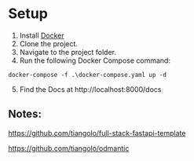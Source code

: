 # Setup 
1. Install [Docker](https://www.docker.com/products/docker-desktop/)
2. Clone the project.
3. Navigate to the project folder.
4. Run the following Docker Compose command:

```
docker-compose -f .\docker-compose.yaml up -d
```
5. Find the Docs at http://localhost:8000/docs




## Notes:
https://github.com/tiangolo/full-stack-fastapi-template

https://github.com/tiangolo/odmantic